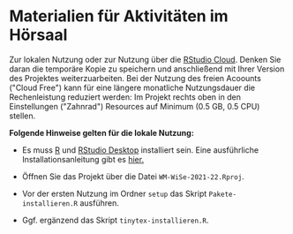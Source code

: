 # Materialien für Aktivitäten im Hörsaal

Zur lokalen Nutzung oder zur Nutzung über die [RStudio Cloud](https://rstudio.cloud/). Denken Sie daran die temporäre Kopie zu speichern und anschließend mit Ihrer Version des Projektes weiterzuarbeiten. 
Bei der Nutzung des freien Acoounts ("Cloud Free") kann für eine längere monatliche Nutzungsdauer die Rechenleistung reduziert werden: Im Projekt rechts oben in den Einstellungen ("Zahnrad") Resources auf Minimum (0.5 GB, 0.5 CPU) stellen.


**Folgende Hinweise gelten für die lokale Nutzung:**

- Es muss [R](https://cloud.r-project.org/) und [RStudio Desktop](https://www.rstudio.com/products/rstudio/download/) installiert sein. Eine ausführliche Installationsanleitung gibt es [hier.](https://www.fom.de/fileadmin/fom/forschung/ifes/Install_R_RStudio_Win_macOS.pdf)

- Öffnen Sie das Projekt über die Datei `WM-WiSe-2021-22.Rproj`.

- Vor der ersten Nutzung im Ordner `setup` das Skript `Pakete-installieren.R` ausführen. 

- Ggf. ergänzend das Skript `tinytex-installieren.R`.
